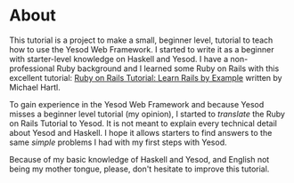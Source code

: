 # About

This tutorial is a project to make a small, beginner level, tutorial to teach how to use the Yesod Web Framework. I started to write it as a beginner with starter-level knowledge on Haskell and Yesod. I have a non-professional Ruby background and I learned some Ruby on Rails with this excellent tutorial: [Ruby on Rails Tutorial: Learn Rails by Example](http://ruby.railstutorial.org/) written by Michael Hartl.

To gain experience in the Yesod Web Framework and because Yesod misses a beginner level tutorial (my opinion), I started to *translate* the Ruby on Rails Tutorial to Yesod. It is not meant to explain every technical detail about Yesod and Haskell. I hope it allows starters to find answers to the same *simple* problems I had with my first steps with Yesod.

Because of my basic knowledge of Haskell and Yesod, and English not being my mother tongue, please, don't hesitate to improve this tutorial.
